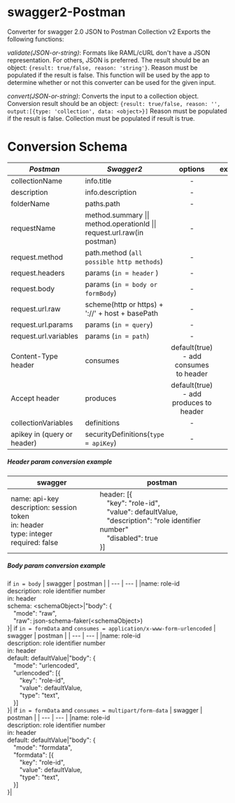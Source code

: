 # swagger2-Postman
Converter for swagger 2.0 JSON to Postman Collection v2
Exports the following functions:

*<ValidationResult> validate(JSON-or-string)*: Formats like RAML/cURL don't have a JSON representation. For others, JSON is preferred. The result should be an object: `{result: true/false, reason: 'string'}`. Reason must be populated if the result is false. This function will be used by the app to determine whether or not this converter can be used for the given input.

*<Conversion result> convert(JSON-or-string)*: Converts the input to a collection object. Conversion result should be an object: `{result: true/false, reason: '', output:[{type: 'collection', data: <object>}]` Reason must be populated if the result is false. Collection must be populated if result is true.

# Conversion Schema
| *Postman* | *Swagger2* | options | examples |
| --- | --- | :---: | :---: |
| collectionName | info.title | - | - |
| description | info.description | - | - |
| folderName | paths.path | - | - |
| requestName| method.summary \|\| method.operationId \|\| request.url.raw(in postman) | - | - |
| request.method | path.method (`all possible http methods`) | - | - |
| request.headers | params (`in = header` ) | - |<a href="#headers_example">here</a>|
| request.body | params (`in = body or formBody`) | - | <a href="#body_example">here</a> |
| request.url.raw | scheme(http or https) + '://' + host + basePath | - | - |
| request.url.params | params (`in = query`)| - | - |
| request.url.variables | params (`in = path`) | - | - |
| Content-Type header | consumes | default(true) - add consumes to header | - |
| Accept header | produces | default(true) - add produces to header | - |
| collectionVariables | definitions | - | - |
| apikey in (query or header) | securityDefinitions(`type = apiKey`) | - | - |

##### <a name="headers_example"></a>Header param conversion example
| swagger | postman |
| --- | --- |
| name: api-key	<br/>description: session token<br/>in: header<br/>type: integer<br/>required: false |header: [{<br/>&emsp;"key": "role-id",<br/>&emsp;"value": defaultValue,<br/>&emsp;"description": "role identifier number"<br>&emsp;"disabled": true<br>}]|
##### <a name="#body_example"></a> Body param conversion example
if `in = body`
| swagger | postman |
| --- | --- |
|name: role-id<br/>description: role identifier number<br/>in: header<br/>schema: \<schemaObject\>|"body": {<br/>&emsp;"mode": "raw",<br/>&emsp;"raw": json-schema-faker(\<schemaObject\>)<br/>}|
if `in = formData` and `consumes = application/x-www-form-urlencoded` 
| swagger | postman |
| --- | --- |
|name: role-id<br/>description: role identifier number<br/>in: header<br/>default: defaultValue|"body": {<br/>&emsp;"mode": "urlencoded",<br/>&emsp;"urlencoded": [{<br/>&emsp;&emsp;"key": "role-id",<br/>&emsp;&emsp;"value": defaultValue,<br>&emsp;&emsp;"type": "text",<br>&emsp;}]<br/>}|
if `in = formData` and `consumes = multipart/form-data` 
| swagger | postman |
| --- | --- |
|name: role-id<br/>description: role identifier number<br/>in: header<br/>default: defaultValue|"body": {<br/>&emsp;"mode": "formdata",<br/>&emsp;"formdata": [{<br/>&emsp;&emsp;"key": "role-id",<br/>&emsp;&emsp;"value": defaultValue,<br>&emsp;&emsp;"type": "text",<br>&emsp;}]<br/>}|